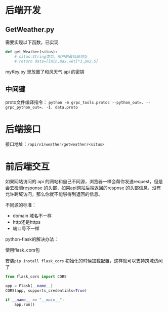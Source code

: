 # 后端开发

## GetWeather.py

需要实现以下函数，已实现

```python
def get_Weather(situs):
    # situs:String类型，用户的最低级地址
    # return data=[[min,max,wet]*3,pm2.5]
```

myKey.py 里放置了和风天气 api 的密钥
## 中间键

proto文件编译指令：
`python -m grpc_tools.protoc --python_out=. --grpc_python_out=. -I. data.proto`

# 后端接口

接口地址：```/api/v1/weather/getweather/<situs>```

# 前后端交互

如果网站访问的 api 的网站和自己不同源，浏览器一样会帮你发送request，但是会去检测response 的头部，如果api网站后端返回的respnse 的头部信息，没有允许跨域访问，那么你就不能够得到返回的信息。

不同源的标准：

- domain 域名不一样
- http还是https
- 端口号不一样

python-flask的解决办法：

使用flask_cors包

安装`pip install flask_cors`
初始化的时候加载配置，这样就可以支持跨域访问了

```python
from flask_cors import CORS

app = Flask(__name__)
CORS(app, supports_credentials=True)

if __name__ == "__main__":
    app.run()
```
